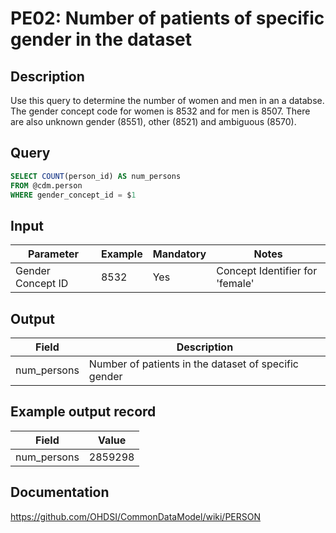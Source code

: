 <!---
Group:person
Name:PE02 Number of patients of specific gender in the dataset
Author:Patrick Ryan
CDM Version:5.0
-->

# PE02: Number of patients of specific gender in the dataset

## Description
Use this query to determine the number of women and men in an a databse. The gender concept code for women is 8532 and for men is 8507. There are also unknown gender (8551), other (8521) and ambiguous (8570).

## Query
```sql
SELECT COUNT(person_id) AS num_persons
FROM @cdm.person
WHERE gender_concept_id = $1
```

## Input

| Parameter |  Example |  Mandatory |  Notes |
| --- | --- | --- | --- |
| Gender Concept ID | 8532 | Yes | Concept Identifier for 'female' |

## Output

| Field |  Description |
| --- | --- |
| num_persons | Number of patients in the dataset of specific gender |

## Example output record

|  Field |  Value |
| --- | --- |
| num_persons | 2859298 |

## Documentation
https://github.com/OHDSI/CommonDataModel/wiki/PERSON
